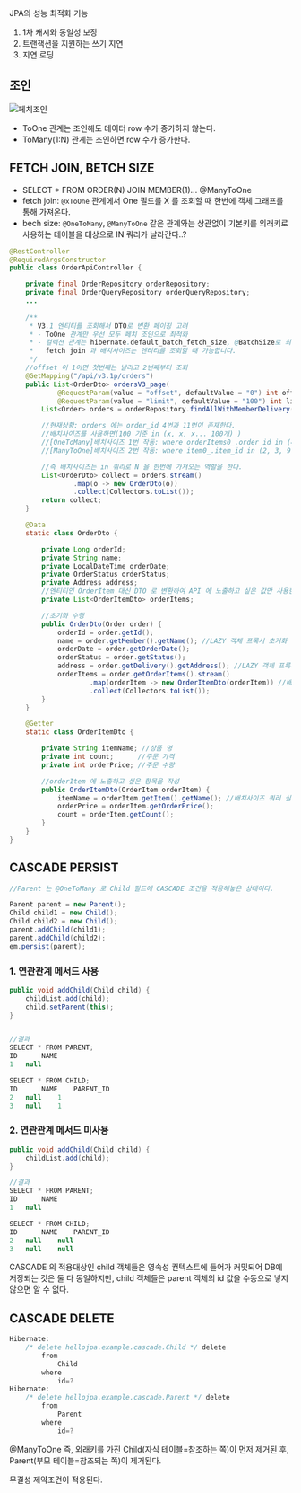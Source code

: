JPA의 성능 최적화 기능

1. 1차 캐시와 동일성 보장
2. 트랜잭션을 지원하는 쓰기 지연
3. 지연 로딩
## 조인
![페치조인](https://user-images.githubusercontent.com/70372188/219041404-96a608a7-a2dd-40d0-9acd-5a1ac8a024b0.jpg)

- ToOne 관계는 조인해도 데이터 row 수가 증가하지 않는다.
- ToMany(1:N) 관계는 조인하면 row 수가 증가한다.



## FETCH JOIN, BETCH SIZE
- SELECT * FROM ORDER(N) JOIN MEMBER(1)... @ManyToOne
- fetch join: `@xToOne` 관계에서 One 필드를 X 를 조회할 때 한번에 객체 그래프를 통해 가져온다.
- bech size: `@OneToMany`, `@ManyToOne` 같은 관계와는 상관없이 기본키를 외래키로 사용하는 테이블을 대상으로 IN 쿼리가 날라간다..?

```java
@RestController
@RequiredArgsConstructor
public class OrderApiController {

    private final OrderRepository orderRepository;
    private final OrderQueryRepository orderQueryRepository;
    ...
    
    /**
     * V3.1 엔티티를 조회해서 DTO로 변환 페이징 고려
     * - ToOne 관계만 우선 모두 페치 조인으로 최적화
     * - 컬렉션 관계는 hibernate.default_batch_fetch_size, @BatchSize로 최적화
     *   fetch join 과 배치사이즈는 엔티티를 조회할 때 가능합니다.
     */
    //offset 이 1이면 첫번째는 날리고 2번째부터 조회
    @GetMapping("/api/v3.1p/orders")
    public List<OrderDto> ordersV3_page(
            @RequestParam(value = "offset", defaultValue = "0") int offset,
            @RequestParam(value = "limit", defaultValue = "100") int limit) {
        List<Order> orders = orderRepository.findAllWithMemberDelivery(offset, limit); //toOne 관계는 페치조인으로 한번에 가져와라 (페이징 해도 영향이 없기 때문에)

        //현재상황: orders 에는 order_id 4번과 11번이 존재한다.
        //배치사이즈를 사용하면(100 기준 in (x, x, x... 100개) )
        //[OneToMany]배치사이즈 1번 작동: where orderItems0_.order_id in (4, 11);  인쿼리로 한번에 가져온다.
        //[ManyToOne]배치사이즈 2번 작동: where item0_.item_id in (2, 3, 9, 10);

        //즉 배치사이즈는 in 쿼리로 N 을 한번에 가져오는 역할을 한다.
        List<OrderDto> collect = orders.stream()
                .map(o -> new OrderDto(o))
                .collect(Collectors.toList());
        return collect;
    }

    @Data
    static class OrderDto {

        private Long orderId;
        private String name;
        private LocalDateTime orderDate;
        private OrderStatus orderStatus;
        private Address address;
        //엔티티인 OrderItem 대신 DTO 로 변환하여 API 에 노출하고 싶은 값만 사용한다.
        private List<OrderItemDto> orderItems;

        //초기화 수행
        public OrderDto(Order order) {
            orderId = order.getId();
            name = order.getMember().getName(); //LAZY 객체 프록시 초기화 -> v3 부터는 페치조인으로 가져온 상태
            orderDate = order.getOrderDate();
            orderStatus = order.getStatus();
            address = order.getDelivery().getAddress(); //LAZY 객체 프록시 초기화 -> v3 부터는 페치조인으로 가져온 상태
            orderItems = order.getOrderItems().stream()
                    .map(orderItem -> new OrderItemDto(orderItem)) //배치사이즈 쿼리 실행: where orderItems0_.order_id in (4, 11)
                    .collect(Collectors.toList());
        }
    }

    @Getter
    static class OrderItemDto {

        private String itemName; //상품 명
        private int count;      //주문 가격
        private int orderPrice; //주문 수량

        //orderItem 에 노출하고 싶은 항목을 작성
        public OrderItemDto(OrderItem orderItem) {
            itemName = orderItem.getItem().getName(); //배치사이즈 쿼리 실행: where item0_.item_id in (2, 3, 9, 10);
            orderPrice = orderItem.getOrderPrice();
            count = orderItem.getCount();
        }
    }
}
```
## CASCADE PERSIST
```java
//Parent 는 @OneToMany 로 Child 필드에 CASCADE 조건을 적용해놓은 상태이다.

Parent parent = new Parent();
Child child1 = new Child();
Child child2 = new Child();
parent.addChild(child1);
parent.addChild(child2);
em.persist(parent);
```

### 1. 연관관계 메서드 사용
```java
public void addChild(Child child) {
    childList.add(child);
    child.setParent(this);
}


//결과
SELECT * FROM PARENT;
ID  	NAME  
1	null

SELECT * FROM CHILD;
ID  	NAME  	PARENT_ID  
2	null	1
3	null	1
```
### 2. 연관관계 메서드 미사용
```java
public void addChild(Child child) {
    childList.add(child);
}

//결과
SELECT * FROM PARENT;
ID  	NAME  
1	null

SELECT * FROM CHILD;
ID  	NAME  	PARENT_ID  
2	null	null
3	null	null
```
CASCADE 의 적용대상인 child 객체들은 영속성 컨텍스트에 들어가 커밋되어 DB에 저장되는 것은 둘 다 동일하지만, child 객체들은 parent 객체의 id 값을 수동으로 넣지 않으면
알 수 없다.

## CASCADE DELETE
```java
Hibernate: 
    /* delete hellojpa.example.cascade.Child */ delete 
        from
            Child 
        where
            id=?
Hibernate: 
    /* delete hellojpa.example.cascade.Parent */ delete 
        from
            Parent 
        where
            id=?
```
@ManyToOne 즉, 외래키를 가진 Child(자식 테이블=참조하는 쪽)이 먼저 제거된 후, Parent(부모 테이블=참조되는 쪽)이 제거된다. 

무결성 제약조건이 적용된다.
